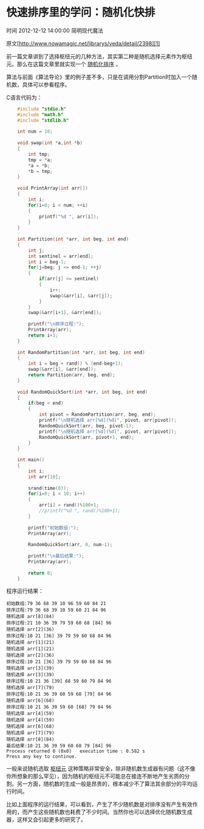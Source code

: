 # 快速排序里的学问：随机化快排

 时间 2012-12-12 14:00:00  简明现代魔法

原文[http://www.nowamagic.net/librarys/veda/detail/2398][1]


前一篇文章讲到了选择枢纽元的几种方法，其实第二种是随机选择元素作为枢纽元。那么在这篇文章里就实现一个 [随机化排序][3] 。 

算法与前面《算法导论》里的例子差不多，只是在调用分割Partition时加入一个随机数，具体可以参看程序。

C语言代码为：

```c
    #include "stdio.h"
    #include "math.h"
    #include "stdlib.h"
    
    int num = 10;
    
    void swap(int *a,int *b)
    {
        int tmp;
        tmp = *a;
        *a = *b;
        *b = tmp;
    }
    
    void PrintArray(int arr[])
    {
        int i;
        for(i=0; i < num; ++i)
        {
            printf("%d ", arr[i]);
        }
    }
    
    int Partition(int *arr, int beg, int end)
    {
        int j;
        int sentinel = arr[end];
        int i = beg-1;
        for(j=beg; j <= end-1; ++j)
        {
            if(arr[j] <= sentinel)
            {
                i++;
                swap(&arr[i], &arr[j]);
            }
        }
        swap(&arr[i+1], &arr[end]);
    
        printf("\n排序过程:");
        PrintArray(arr);
        return i+1;
    }
    
    int RandomPartition(int *arr, int beg, int end)
    {
        int i = beg + rand() % (end-beg+1);
        swap(&arr[i], &arr[end]);
        return Partition(arr, beg, end);
    }
    
    void RandomQuickSort(int *arr, int beg, int end)
    {
        if(beg < end)
        {
            int pivot = RandomPartition(arr, beg, end);
            printf("\n随机选择 arr[%d](%d)", pivot, arr[pivot]);
            RandomQuickSort(arr, beg, pivot-1);
            printf("\n随机选择 arr[%d](%d)", pivot, arr[pivot]);
            RandomQuickSort(arr, pivot+1, end);
        }
    }
    
    int main()
    {
        int i;
        int arr[10];
    
        srand(time(0));
        for(i=0; i < 10; i++)
        {
            arr[i] = rand()%100+1;
            //printf("%d ", rand()%100+1);
        }
    
        printf("初始数组:");
        PrintArray(arr);
    
        RandomQuickSort(arr, 0, num-1);
    
        printf("\n最后结果:");
        PrintArray(arr);
    
        return 0;
    }
```
程序运行结果：

    初始数组:79 36 68 39 10 96 59 60 84 21
    排序过程:79 36 68 39 10 59 60 21 84 96
    随机选择 arr[8](84)
    排序过程:21 10 36 39 79 59 60 68 [84] 96
    随机选择 arr[2](36)
    排序过程:10 21 [36] 39 79 59 60 68 84 96
    随机选择 arr[1](21)
    随机选择 arr[1](21)
    随机选择 arr[2](36)
    排序过程:10 21 [36] 39 79 59 60 68 84 96
    随机选择 arr[3](39)
    随机选择 arr[3](39)
    排序过程:10 21 36 [39] 68 59 60 79 84 96
    随机选择 arr[7](79)
    排序过程:10 21 36 39 60 59 68 [79] 84 96
    随机选择 arr[6](68)
    排序过程:10 21 36 39 59 60 [68] 79 84 96
    随机选择 arr[4](59)
    随机选择 arr[4](59)
    随机选择 arr[6](68)
    随机选择 arr[7](79)
    随机选择 arr[8](84)
    最后结果:10 21 36 39 59 60 68 79 [84] 96
    Process returned 0 (0x0)   execution time : 0.582 s
    Press any key to continue.

一般来说随机选取 [枢纽元][4] 这种策略非常安全，除非随机数生成器有问题（这不像你所想象的那么罕见），因为随机的枢纽元不可能总在接连不断地产生劣质的分割。另一方面，随机数的生成一般是昂贵的，根本减少不了算法其余部分的平均运行时间。 

比如上面程序的运行结果，可以看到，产生了不少随机数是对排序没有产生有效作用的，而产生这些随机数也耗费了不少时间。当然你也可以选择优化随机数生成器，这样又会引起更多的研究了。


[1]: http://www.nowamagic.net/librarys/veda/detail/2398

[3]: http://www.nowamagic.net/librarys/veda/tag/随机化排序
[4]: http://www.nowamagic.net/librarys/veda/tag/枢纽元